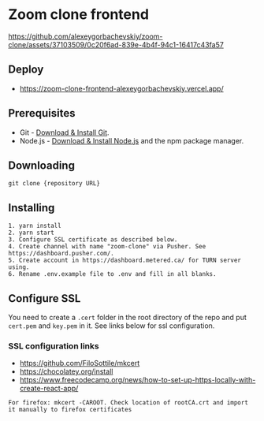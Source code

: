 # Zoom clone frontend

https://github.com/alexeygorbachevskiy/zoom-clone/assets/37103509/0c20f6ad-839e-4b4f-94c1-16417c43fa57

## Deploy

- https://zoom-clone-frontend-alexeygorbachevskiy.vercel.app/

## Prerequisites

- Git - [Download & Install Git](https://git-scm.com/downloads).
- Node.js - [Download & Install Node.js](https://nodejs.org/en/download/) and the npm package manager.

## Downloading

```
git clone {repository URL}
```

## Installing

```
1. yarn install
2. yarn start
3. Configure SSL certificate as described below.
4. Create channel with name "zoom-clone" via Pusher. See https://dashboard.pusher.com/.
5. Create account in https://dashboard.metered.ca/ for TURN server using.
6. Rename .env.example file to .env and fill in all blanks.
```

## Configure SSL
You need to create a `.cert` folder in the root directory of the repo and put `cert.pem` and `key.pem` in it.
See links below for ssl configuration.

### SSL configuration links
- https://github.com/FiloSottile/mkcert
- https://chocolatey.org/install
- https://www.freecodecamp.org/news/how-to-set-up-https-locally-with-create-react-app/
```
For firefox: mkcert -CAROOT. Check location of rootCA.crt and import it manually to firefox certificates
``` 
